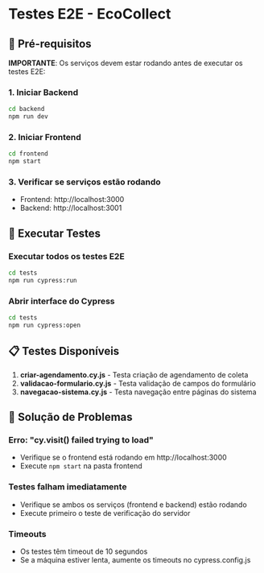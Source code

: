 # Testes E2E - EcoCollect

## 🚀 Pré-requisitos

**IMPORTANTE**: Os serviços devem estar rodando antes de executar os testes E2E:

### 1. Iniciar Backend
```bash
cd backend
npm run dev
```

### 2. Iniciar Frontend
```bash
cd frontend  
npm start
```

### 3. Verificar se serviços estão rodando
- Frontend: http://localhost:3000
- Backend: http://localhost:3001

## 🧪 Executar Testes



### Executar todos os testes E2E
```bash
cd tests
npm run cypress:run
```

### Abrir interface do Cypress
```bash
cd tests
npm run cypress:open
```

## 📋 Testes Disponíveis

1. **criar-agendamento.cy.js** - Testa criação de agendamento de coleta
2. **validacao-formulario.cy.js** - Testa validação de campos do formulário
3. **navegacao-sistema.cy.js** - Testa navegação entre páginas do sistema

## 🐛 Solução de Problemas

### Erro: "cy.visit() failed trying to load"
- Verifique se o frontend está rodando em http://localhost:3000
- Execute `npm start` na pasta frontend

### Testes falham imediatamente
- Verifique se ambos os serviços (frontend e backend) estão rodando
- Execute primeiro o teste de verificação do servidor

### Timeouts
- Os testes têm timeout de 10 segundos
- Se a máquina estiver lenta, aumente os timeouts no cypress.config.js
